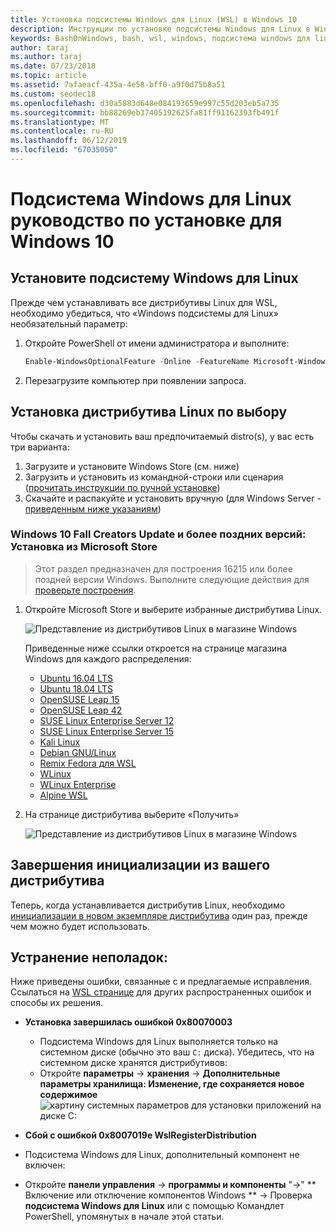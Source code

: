 ```yaml
---
title: Установка подсистемы Windows для Linux (WSL) в Windows 10
description: Инструкции по установке подсистемы Windows для Linux в Windows 10.
keywords: BashOnWindows, bash, wsl, windows, подсистема windows для linux, windowssubsystem, ubuntu, debian, suse, windows 10, установка
author: taraj
ms.author: taraj
ms.date: 07/23/2018
ms.topic: article
ms.assetid: 7afaeacf-435a-4e58-bff0-a9f0d75b8a51
ms.custom: seodec18
ms.openlocfilehash: d30a5883d648e084193659e997c55d203eb5a735
ms.sourcegitcommit: bb88269eb37405192625fa81ff91162393fb491f
ms.translationtype: MT
ms.contentlocale: ru-RU
ms.lasthandoff: 06/12/2019
ms.locfileid: "67035050"
---
```

# <a name="windows-subsystem-for-linux-installation-guide-for-windows-10"></a>Подсистема Windows для Linux руководство по установке для Windows 10

## <a name="install-the-windows-subsystem-for-linux"></a>Установите подсистему Windows для Linux

Прежде чем устанавливать все дистрибутивы Linux для WSL, необходимо убедиться, что «Windows подсистемы для Linux» необязательный параметр:

1. Откройте PowerShell от имени администратора и выполните:
    ```powershell
    Enable-WindowsOptionalFeature -Online -FeatureName Microsoft-Windows-Subsystem-Linux
    ```

2. Перезагрузите компьютер при появлении запроса.

## <a name="install-your-linux-distribution-of-choice"></a>Установка дистрибутива Linux по выбору
Чтобы скачать и установить ваш предпочитаемый distro(s), у вас есть три варианта:
1. Загрузите и установите Windows Store (см. ниже)
1. Загрузить и установить из командной-строки или сценария ([прочитать инструкции по ручной установке](install-manual.md))
1. Скачайте и распакуйте и установить вручную (для Windows Server - [приведенным ниже указаниям](install-on-server.md))

### <a name="windows-10-fall-creators-update-and-later-install-from-the-microsoft-store"></a>Windows 10 Fall Creators Update и более поздних версий: Установка из Microsoft Store

> Этот раздел предназначен для построения 16215 или более поздней версии Windows.  Выполните следующие действия для [проверьте построения](troubleshooting.md#check-your-build-number). 

1. Откройте Microsoft Store и выберите избранные дистрибутива Linux.

    ![Представление из дистрибутивов Linux в магазине Windows](media/store.png)

    Приведенные ниже ссылки откроется на странице магазина Windows для каждого распределения:

    * [Ubuntu 16.04 LTS](https://www.microsoft.com/store/apps/9pjn388hp8c9)
    * [Ubuntu 18.04 LTS](https://www.microsoft.com/store/apps/9N9TNGVNDL3Q)
    * [OpenSUSE Leap 15](https://www.microsoft.com/store/apps/9n1tb6fpvj8c)
    * [OpenSUSE Leap 42](https://www.microsoft.com/store/apps/9njvjts82tjx)
    * [SUSE Linux Enterprise Server 12](https://www.microsoft.com/store/apps/9p32mwbh6cns)
    * [SUSE Linux Enterprise Server 15](https://www.microsoft.com/store/apps/9pmw35d7fnlx)
    * [Kali Linux](https://www.microsoft.com/store/apps/9PKR34TNCV07)
    * [Debian GNU/Linux](https://www.microsoft.com/store/apps/9MSVKQC78PK6)
    * [Remix Fedora для WSL](https://www.microsoft.com/store/apps/9n6gdm4k2hnc)
    * [WLinux](https://www.microsoft.com/store/apps/9NV1GV1PXZ6P)
    * [WLinux Enterprise](https://www.microsoft.com/store/apps/9N8LP0X93VCP)
    * [Alpine WSL](https://www.microsoft.com/store/apps/9p804crf0395)

1. На странице дистрибутива выберите «Получить»

    ![Представление из дистрибутивов Linux в магазине Windows](media/UbuntuStore.png)

## <a name="complete-initialization-of-your-distro"></a>Завершения инициализации из вашего дистрибутива
Теперь, когда устанавливается дистрибутив Linux, необходимо [инициализации в новом экземпляре дистрибутива](initialize-distro.md) один раз, прежде чем можно будет использовать.

## <a name="troubleshooting"></a>Устранение неполадок: 

Ниже приведены ошибки, связанные с и предлагаемые исправления. Ссылаться на [WSL странице](troubleshooting.md) для других распространенных ошибок и способы их решения.

* **Установка завершилась ошибкой 0x80070003**
    * Подсистема Windows для Linux выполняется только на системном диске (обычно это ваш `C:` диска). Убедитесь, что на системном диске хранятся дистрибутивов:  
    * Откройте **параметры** -> **хранения** -> **Дополнительные параметры хранилища: Изменение, где сохраняется новое содержимое**
    ![картину системных параметров для установки приложений на диске C:](media/AppStorage.png)
    
    
 * **Сбой с ошибкой 0x8007019e WslRegisterDistribution**   
  * Подсистема Windows для Linux, дополнительный компонент не включен: 
   * Откройте **панели управления** -> **программы и компоненты** "->" ** Включение или отключение компонентов Windows ** -> Проверка **подсистема Windows для Linux** или с помощью Командлет PowerShell, упомянутых в начале этой статьи.
